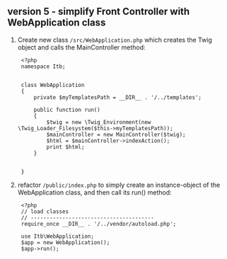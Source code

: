 
## version 5 - simplify Front Controller with WebApplication class

1. Create new class `/src/WebApplication.php` which creates the Twig object and calls the MainController method:

        <?php
        namespace Itb;


        class WebApplication
        {
            private $myTemplatesPath = __DIR__ . '/../templates';

            public function run()
            {
                $twig = new \Twig_Environment(new \Twig_Loader_Filesystem($this->myTemplatesPath));
                $mainController = new MainController($twig);
                $html = $mainController->indexAction();
                print $html;
            }


        }

1. refactor `/public/index.php` to simply create an instance-object of the WebApplication class, and then call its run() method:

        <?php
        // load classes
        // ---------------------------------------
        require_once __DIR__ . '/../vendor/autoload.php';

        use Itb\WebApplication;
        $app = new WebApplication();
        $app->run();

